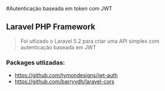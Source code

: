 #Autenticação baseada em token com JWT


## Laravel PHP Framework
> Foi utlizado o Laravel 5.2 para criar uma API simples com autenticação baseada em JWT

### Packages utlizadas:
- https://github.com/tymondesigns/jwt-auth
- https://github.com/barryvdh/laravel-cors

